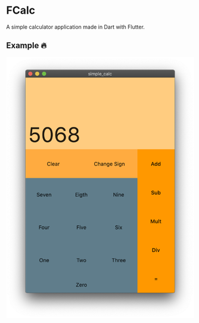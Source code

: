 # FCalc
 A simple calculator application made in Dart with Flutter.

## Example 🔥
 ![Application screenshot running in MacOS](screens/ssbetter.png)
